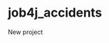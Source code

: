 # job4j_accidents

New project


                                                                            
                                             
